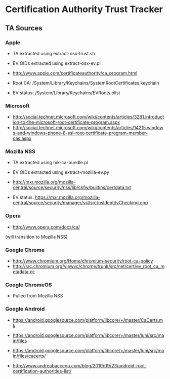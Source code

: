 # Certification Authority Trust Tracker

## TA Sources

### Apple

- TA extracted using extract-osx-trust.sh
- EV OIDs extracted using extract-osx-ev.pl

- http://www.apple.com/certificateauthority/ca_program.html
- Root CA: /System/Library/Keychains/SystemRootCertificates.keychain
- EV status: /System/Library/Keychains/EVRoots.plist

### Microsoft
 
- http://social.technet.microsoft.com/wiki/contents/articles/3281.introduction-to-the-microsoft-root-certificate-program.aspx
- http://social.technet.microsoft.com/wiki/contents/articles/14215.windows-and-windows-phone-8-ssl-root-certificate-program-member-cas.aspx
 
### Mozilla NSS

- TA extracted using mk-ca-bundle.pl
- EV OIDs extracted using extract-mozilla-ev.py

- http://mxr.mozilla.org/mozilla-central/source/security/nss/lib/ckfw/builtins/certdata.txt
- EV status: https://mxr.mozilla.org/mozilla-central/source/security/manager/ssl/src/nsIdentityChecking.cpp


### Opera

- http://www.opera.com/docs/ca/

(will transition to Mozilla NSS)


### Google Chrome

- http://www.chromium.org/Home/chromium-security/root-ca-policy
- http://src.chromium.org/viewvc/chrome/trunk/src/net/cert/ev_root_ca_metadata.cc

### Google ChromeOS

- Pulled from Mozilla NSS

### Google Android

- https://android.googlesource.com/platform/libcore/+/master/CaCerts.mk
- https://android.googlesource.com/platform/libcore/+/master/luni/src/main/files
- https://android.googlesource.com/platform/libcore/+/master/luni/src/main/files/cacerts/


- http://www.andreabaccega.com/blog/2010/09/23/android-root-certification-authorities-list/
